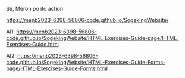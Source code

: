 Sir, Meron po ito action

https://menb2023-6398-56806-code.github.io/SogekingWebsite/

AI1:
https://menb2023-6398-56806-code.github.io/SogekingWebsite/HTML-Exercises-Guide-page/HTML-Exercises-Guide.html

AI2:
https://menb2023-6398-56806-code.github.io/SogekingWebsite/HTML-Exercises-Guide-Forms-page/HTML-Exercises-Guide-Forms.html

